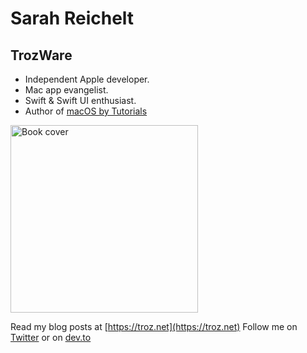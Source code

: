 # Sarah Reichelt
## TrozWare

- Independent Apple developer.
- Mac app evangelist.
- Swift & Swift UI enthusiast.
- Author of [macOS by Tutorials](https://www.raywenderlich.com/books/macos-by-tutorials)

<img src="https://assets.alexandria.raywenderlich.com/books/e42d9aa64f26967986bc2be0b4dfa930c96113b477fe90c50b798b28b1a9b6e6/images/21d4b4b026e8c0ad4471929a3bb073a9/w594.png" height="300" alt="Book cover">

Read my blog posts at [https://troz.net](https://troz.net)
Follow me on [Twitter](https://twitter.com/trozware) or on [dev.to](https://dev.to/trozware)
